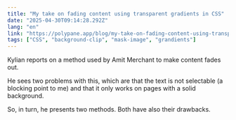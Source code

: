 ```yaml
---
title: "My take on fading content using transparent gradients in CSS"
date: "2025-04-30T09:14:28.292Z"
lang: "en"
link: "https://polypane.app/blog/my-take-on-fading-content-using-transparent-gradients-in-css/"
tags: ["CSS", "background-clip", "mask-image", "grandients"]
---
```


Kylian reports on a method used by Amit Merchant to make content fades out.

He sees two problems with this, which are that the text is not selectable (a blocking point to me) and that it only works on pages with a solid background.

So, in turn, he presents two methods. Both have also their drawbacks.